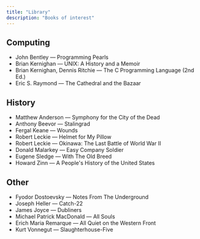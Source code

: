 ```yaml
---
title: "Library"
description: "Books of interest"
---
```


## Computing

* John Bentley — Programming Pearls
* Brian Kernighan — UNIX: A History and a Memoir
* Brian Kernighan, Dennis Ritchie — The C Programming Language (2nd Ed.)
* Eric S. Raymond — The Cathedral and the Bazaar

## History

* Matthew Anderson — Symphony for the City of the Dead
* Anthony Beevor — Stalingrad
* Fergal Keane — Wounds
* Robert Leckie — Helmet for My Pillow
* Robert Leckie — Okinawa: The Last Battle of World War II
* Donald Malarkey — Easy Company Soldier
* Eugene Sledge — With The Old Breed
* Howard Zinn — A People's History of the United States

## Other

* Fyodor Dostoevsky — Notes From The Underground
* Joseph Heller — Catch-22
* James Joyce — Dubliners
* Michael Patrick MacDonald — All Souls
* Erich Maria Remarque — All Quiet on the Western Front
* Kurt Vonnegut — Slaughterhouse-Five
